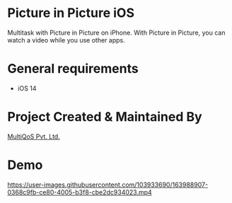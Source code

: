# Picture in Picture iOS

Multitask with Picture in Picture on iPhone.
With Picture in Picture, you can watch a video while you use other apps.

# General requirements
- iOS 14

# Project Created & Maintained By
[MultiQoS Pvt. Ltd.](https://multiqos.com/)

# Demo

https://user-images.githubusercontent.com/103933690/163988907-0368c9fb-ce80-4005-b3f8-cbe2dc934023.mp4



